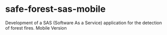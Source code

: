 # safe-forest-sas-mobile
Development of a SAS (Software As a Service) application for the detection of forest fires. Mobile Version
